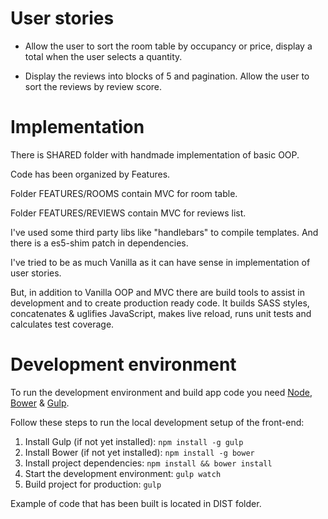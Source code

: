 # User stories

 *  Allow the user to sort the room table by occupancy
 	or price, display a total when the user selects a quantity.

 *  Display the reviews into blocks of 5 and pagination. Allow the user
	to sort the reviews by review score.


# Implementation

There is SHARED folder with handmade implementation of basic OOP.

Code has been organized by Features.

Folder FEATURES/ROOMS contain MVC for room table.

Folder FEATURES/REVIEWS contain MVC for reviews list.

I've used some third party libs like "handlebars" to compile templates. And there is a es5-shim patch in dependencies.

I've tried to be as much Vanilla as it can have sense in implementation of user stories.

But, in addition to Vanilla OOP and MVC there are build tools to assist in development and to create production ready code. It builds SASS styles, concatenates & uglifies JavaScript, makes live reload, runs unit tests and calculates test coverage.

# Development environment

To run the development environment and build app code you need [Node](http://nodejs.org), [Bower](http://bower.io) & [Gulp](http://gulpjs.com).

Follow these steps to run the local development setup of the front-end:

1. Install Gulp (if not yet installed): ```npm install -g gulp```
2. Install Bower (if not yet installed): ```npm install -g bower```
3. Install project dependencies: ```npm install && bower install```
4. Start the development environment: ```gulp watch```
5. Build project for production: ```gulp```

Example of code that has been built is located in DIST folder. 